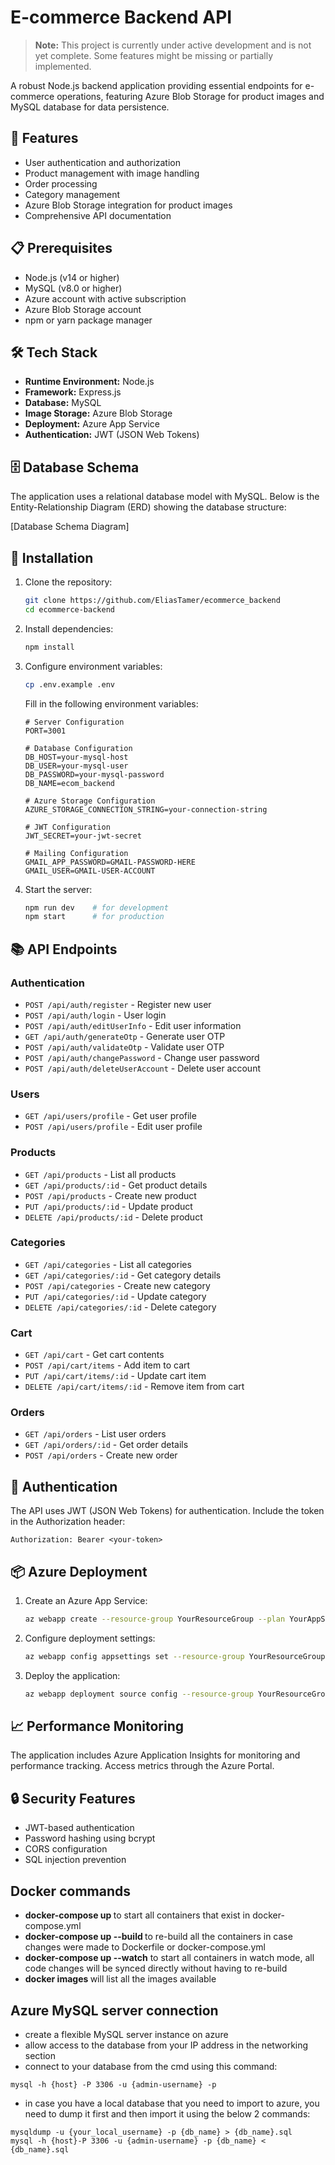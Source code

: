 # E-commerce Backend API

> **Note:** This project is currently under active development and is not yet complete. Some features might be missing or partially implemented.

A robust Node.js backend application providing essential endpoints for e-commerce operations, featuring Azure Blob Storage for product images and MySQL database for data persistence.

## 🚀 Features

- User authentication and authorization
- Product management with image handling
- Order processing
- Category management
- Azure Blob Storage integration for product images
- Comprehensive API documentation

## 📋 Prerequisites

- Node.js (v14 or higher)
- MySQL (v8.0 or higher)
- Azure account with active subscription
- Azure Blob Storage account
- npm or yarn package manager

## 🛠️ Tech Stack

- **Runtime Environment:** Node.js
- **Framework:** Express.js
- **Database:** MySQL
- **Image Storage:** Azure Blob Storage
- **Deployment:** Azure App Service
- **Authentication:** JWT (JSON Web Tokens)

## 🗄️ Database Schema

The application uses a relational database model with MySQL. Below is the Entity-Relationship Diagram (ERD) showing the database structure:

[Database Schema Diagram]

## 🔧 Installation

1. Clone the repository:
   ```bash
   git clone https://github.com/EliasTamer/ecommerce_backend
   cd ecommerce-backend
   ```

2. Install dependencies:
   ```bash
   npm install
   ```

3. Configure environment variables:
   ```bash
   cp .env.example .env
   ```
   Fill in the following environment variables:
   ```
   # Server Configuration
   PORT=3001

   # Database Configuration
   DB_HOST=your-mysql-host
   DB_USER=your-mysql-user
   DB_PASSWORD=your-mysql-password
   DB_NAME=ecom_backend

   # Azure Storage Configuration
   AZURE_STORAGE_CONNECTION_STRING=your-connection-string

   # JWT Configuration
   JWT_SECRET=your-jwt-secret

   # Mailing Configuration
   GMAIL_APP_PASSWORD=GMAIL-PASSWORD-HERE
   GMAIL_USER=GMAIL-USER-ACCOUNT
   ```

5. Start the server:
   ```bash
   npm run dev    # for development
   npm start      # for production
   ```

## 📚 API Endpoints

### Authentication
- `POST /api/auth/register` - Register new user
- `POST /api/auth/login` - User login
- `POST /api/auth/editUserInfo` - Edit user information
- `GET /api/auth/generateOtp` - Generate user OTP
- `POST /api/auth/validateOtp` - Validate user OTP
- `POST /api/auth/changePassword` - Change user password
- `POST /api/auth/deleteUserAccount` - Delete user account

### Users
- `GET /api/users/profile` - Get user profile
- `POST /api/users/profile` - Edit user profile

### Products
- `GET /api/products` - List all products
- `GET /api/products/:id` - Get product details
- `POST /api/products` - Create new product
- `PUT /api/products/:id` - Update product
- `DELETE /api/products/:id` - Delete product

### Categories
- `GET /api/categories` - List all categories
- `GET /api/categories/:id` - Get category details
- `POST /api/categories` - Create new category
- `PUT /api/categories/:id` - Update category
- `DELETE /api/categories/:id` - Delete category

### Cart
- `GET /api/cart` - Get cart contents
- `POST /api/cart/items` - Add item to cart
- `PUT /api/cart/items/:id` - Update cart item
- `DELETE /api/cart/items/:id` - Remove item from cart

### Orders
- `GET /api/orders` - List user orders
- `GET /api/orders/:id` - Get order details
- `POST /api/orders` - Create new order

## 🔐 Authentication

The API uses JWT (JSON Web Tokens) for authentication. Include the token in the Authorization header:
```
Authorization: Bearer <your-token>
```

## 📦 Azure Deployment

1. Create an Azure App Service:
   ```bash
   az webapp create --resource-group YourResourceGroup --plan YourAppServicePlan --name YourAppName --runtime "NODE:14-lts"
   ```

2. Configure deployment settings:
   ```bash
   az webapp config appsettings set --resource-group YourResourceGroup --name YourAppName --settings @azure-settings.json
   ```

3. Deploy the application:
   ```bash
   az webapp deployment source config --resource-group YourResourceGroup --name YourAppName --repo-url YourRepoURL --branch main
   ```

## 📈 Performance Monitoring

The application includes Azure Application Insights for monitoring and performance tracking. Access metrics through the Azure Portal.

## 🔒 Security Features

- JWT-based authentication
- Password hashing using bcrypt
- CORS configuration
- SQL injection prevention



## Docker commands

- <strong> docker-compose up </strong> to start all containers that exist in docker-compose.yml
- <strong> docker-compose up --build </strong> to re-build all the containers in case changes were made to Dockerfile or docker-compose.yml
- <strong> docker-compose up --watch</strong> to start all containers in watch mode, all code changes will be synced directly without having to re-build 
- <strong> docker images </strong> will list all the images available



## Azure MySQL server connection

- create a flexible MySQL server instance on azure
- allow access to the database from your IP address in the networking section
- connect to your database from the cmd using this command:
``` 
mysql -h {host} -P 3306 -u {admin-username} -p
```
- in case you have a local database that you need to import to azure, you need to dump it first and then import it using the below 2 commands: 
```
mysqldump -u {your_local_username} -p {db_name} > {db_name}.sql
mysql -h {host}-P 3306 -u {admin-username} -p {db_name} < {db_name}.sql
```